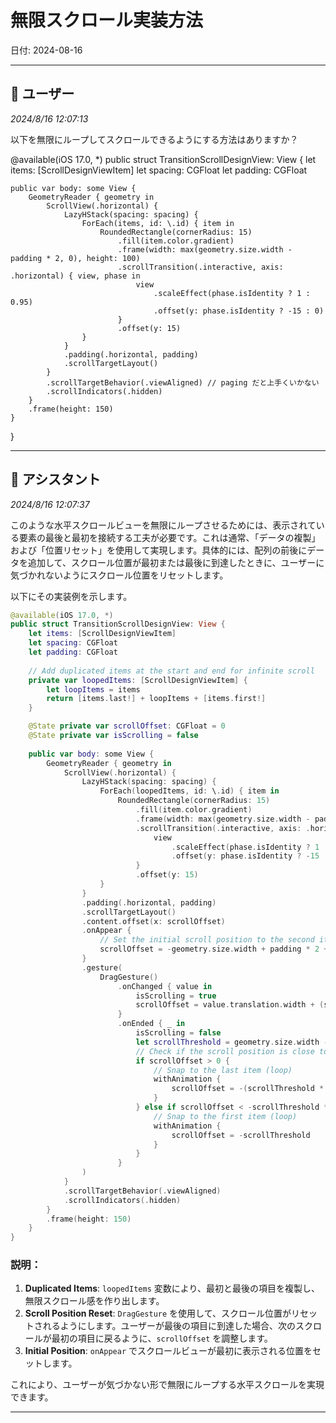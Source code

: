 # 無限スクロール実装方法

日付: 2024-08-16

---

## 👤 ユーザー
*2024/8/16 12:07:13*

以下を無限にループしてスクロールできるようにする方法はありますか？

@available(iOS 17.0, *)
public struct TransitionScrollDesignView: View {
    let items: [ScrollDesignViewItem]
    let spacing: CGFloat
    let padding: CGFloat

    public var body: some View {
        GeometryReader { geometry in
            ScrollView(.horizontal) {
                LazyHStack(spacing: spacing) {
                    ForEach(items, id: \.id) { item in
                        RoundedRectangle(cornerRadius: 15)
                            .fill(item.color.gradient)
                            .frame(width: max(geometry.size.width - padding * 2, 0), height: 100)
                            .scrollTransition(.interactive, axis: .horizontal) { view, phase in
                                view
                                    .scaleEffect(phase.isIdentity ? 1 : 0.95)
                                    .offset(y: phase.isIdentity ? -15 : 0)
                            }
                            .offset(y: 15)
                    }
                }
                .padding(.horizontal, padding)
                .scrollTargetLayout()
            }
            .scrollTargetBehavior(.viewAligned) // paging だと上手くいかない
            .scrollIndicators(.hidden)
        }
        .frame(height: 150)
    }
}

---

## 🤖 アシスタント
*2024/8/16 12:07:37*

このような水平スクロールビューを無限にループさせるためには、表示されている要素の最後と最初を接続する工夫が必要です。これは通常、「データの複製」および「位置リセット」を使用して実現します。具体的には、配列の前後にデータを追加して、スクロール位置が最初または最後に到達したときに、ユーザーに気づかれないようにスクロール位置をリセットします。

以下にその実装例を示します。

```swift
@available(iOS 17.0, *)
public struct TransitionScrollDesignView: View {
    let items: [ScrollDesignViewItem]
    let spacing: CGFloat
    let padding: CGFloat
    
    // Add duplicated items at the start and end for infinite scroll
    private var loopedItems: [ScrollDesignViewItem] {
        let loopItems = items
        return [items.last!] + loopItems + [items.first!]
    }

    @State private var scrollOffset: CGFloat = 0
    @State private var isScrolling = false
    
    public var body: some View {
        GeometryReader { geometry in
            ScrollView(.horizontal) {
                LazyHStack(spacing: spacing) {
                    ForEach(loopedItems, id: \.id) { item in
                        RoundedRectangle(cornerRadius: 15)
                            .fill(item.color.gradient)
                            .frame(width: max(geometry.size.width - padding * 2, 0), height: 100)
                            .scrollTransition(.interactive, axis: .horizontal) { view, phase in
                                view
                                    .scaleEffect(phase.isIdentity ? 1 : 0.95)
                                    .offset(y: phase.isIdentity ? -15 : 0)
                            }
                            .offset(y: 15)
                    }
                }
                .padding(.horizontal, padding)
                .scrollTargetLayout()
                .content.offset(x: scrollOffset)
                .onAppear {
                    // Set the initial scroll position to the second item
                    scrollOffset = -geometry.size.width + padding * 2 + spacing
                }
                .gesture(
                    DragGesture()
                        .onChanged { value in
                            isScrolling = true
                            scrollOffset = value.translation.width + (scrollOffset)
                        }
                        .onEnded { _ in
                            isScrolling = false
                            let scrollThreshold = geometry.size.width - padding * 2 + spacing
                            // Check if the scroll position is close to the start or end
                            if scrollOffset > 0 {
                                // Snap to the last item (loop)
                                withAnimation {
                                    scrollOffset = -(scrollThreshold * CGFloat(items.count))
                                }
                            } else if scrollOffset < -scrollThreshold * CGFloat(items.count + 1) {
                                // Snap to the first item (loop)
                                withAnimation {
                                    scrollOffset = -scrollThreshold
                                }
                            }
                        }
                )
            }
            .scrollTargetBehavior(.viewAligned)
            .scrollIndicators(.hidden)
        }
        .frame(height: 150)
    }
}
```

### 説明：
1. **Duplicated Items**: `loopedItems` 変数により、最初と最後の項目を複製し、無限スクロール感を作り出します。
2. **Scroll Position Reset**: `DragGesture` を使用して、スクロール位置がリセットされるようにします。ユーザーが最後の項目に到達した場合、次のスクロールが最初の項目に戻るように、`scrollOffset` を調整します。
3. **Initial Position**: `onAppear` でスクロールビューが最初に表示される位置をセットします。

これにより、ユーザーが気づかない形で無限にループする水平スクロールを実現できます。

---
